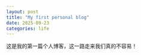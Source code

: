 ```yaml
---
layout: post
title: "My first personal blog"
date: 2025-09-23
categories: life
---
```

这是我的第一篇个人博客，这一路走来我们真的不容易！
